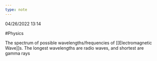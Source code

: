 ```yaml
---
type: note
---
```

04/26/2022 13:14

  #Physics 

The spectrum of possible wavelengths/frequencies of [[Electromagnetic Wave]]s. The longest wavelengths are radio waves, and shortest are gamma rays

